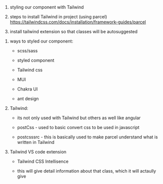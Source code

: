 <!-- Chapter 10 - Jo Dikhta hai, woh Bikta hai -->

<!-- what we did in todays session -->

1. styling our component with Tailwind

2. steps to install Tailwind in project (using parcel)
    https://tailwindcss.com/docs/installation/framework-guides/parcel

3. install tailwind extension so that classes will be autosuggested


<!-- Concepts used -->

1. ways to styled our component:

    * scss/sass

    * styled component

    * Tailwind css

    * MUI

    * Chakra UI

    * ant design

2. Tailwind:
    - its not only used with Tailwind but others as well like angular

    - postCss - used to basic convert css to be used in javascript

    - postcsssrc - this is basically used to make parcel understand what is written in Tailwind

3. Tailwind VS code extension
    - Tailwind CSS Intellisence

    - this will give detail information about that class, which it will actaully give